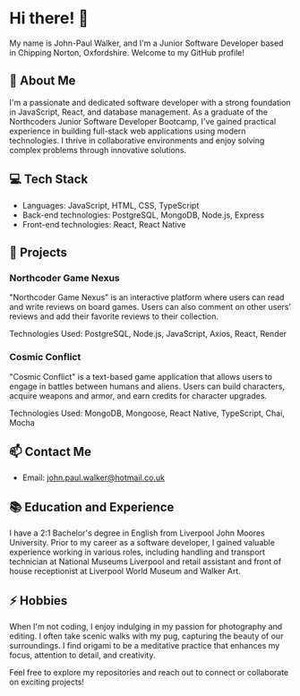 # Hi there! 👋

My name is John-Paul Walker, and I'm a Junior Software Developer based in Chipping Norton, Oxfordshire. Welcome to my GitHub profile!

## 🚀 About Me

I'm a passionate and dedicated software developer with a strong foundation in JavaScript, React, and database management. As a graduate of the Northcoders Junior Software Developer Bootcamp, I've gained practical experience in building full-stack web applications using modern technologies. I thrive in collaborative environments and enjoy solving complex problems through innovative solutions.

## 💻 Tech Stack

- Languages: JavaScript, HTML, CSS, TypeScript
- Back-end technologies: PostgreSQL, MongoDB, Node.js, Express
- Front-end technologies: React, React Native

## 🌟 Projects

### Northcoder Game Nexus

"Northcoder Game Nexus" is an interactive platform where users can read and write reviews on board games. Users can also comment on other users' reviews and add their favorite reviews to their collection.

Technologies Used: PostgreSQL, Node.js, JavaScript, Axios, React, Render

### Cosmic Conflict

"Cosmic Conflict" is a text-based game application that allows users to engage in battles between humans and aliens. Users can build characters, acquire weapons and armor, and earn credits for character upgrades.

Technologies Used: MongoDB, Mongoose, React Native, TypeScript, Chai, Mocha

## 📫 Contact Me

- Email: john.paul.walker@hotmail.co.uk

## 📚 Education and Experience

I have a 2:1 Bachelor's degree in English from Liverpool John Moores University. Prior to my career as a software developer, I gained valuable experience working in various roles, including handling and transport technician at National Museums Liverpool and retail assistant and front of house receptionist at Liverpool World Museum and Walker Art.

## ⚡ Hobbies

When I'm not coding, I enjoy indulging in my passion for photography and editing. I often take scenic walks with my pug, capturing the beauty of our surroundings. I find origami to be a meditative practice that enhances my focus, attention to detail, and creativity.

Feel free to explore my repositories and reach out to connect or collaborate on exciting projects!


